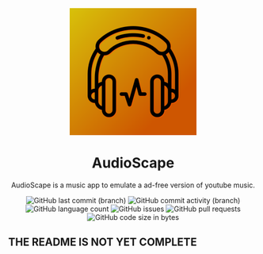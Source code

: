 <div align="center">
    <img src="./assets/images/icon.png" width="256" height="256" style="display: block; margin: 0 auto"/>
    <h1>AudioScape</h1>
    <p>AudioScape is a music app to emulate a ad-free version of youtube music.</p>
    
![GitHub last commit (branch)](https://img.shields.io/github/last-commit/ankushcodes69/Music-Player-With-Synced-Lyrics/main?style=flat&label=Last%20Commit&labelColor=ce5601&color=ce6c01)
![GitHub commit activity (branch)](https://img.shields.io/github/commit-activity/t/ankushcodes69/Music-Player-With-Synced-Lyrics?style=flat&label=Total%20Commits&labelColor=ce5601&color=ce6c01)
![GitHub language count](https://img.shields.io/github/languages/count/ankushcodes69/Music-Player-With-Synced-Lyrics?style=flat&label=Languages%20Used&labelColor=ce5601&color=ce6c01)
![GitHub issues](https://img.shields.io/github/issues/ankushcodes69/Music-Player-With-Synced-Lyrics?style=flat&label=Issues&labelColor=ce5601&color=ce6c01)
![GitHub pull requests](https://img.shields.io/github/issues-pr/ankushcodes69/Music-Player-With-Synced-Lyrics?style=flat&label=Pull%20Requests&labelColor=ce5601&color=ce6c01)
![GitHub code size in bytes](https://img.shields.io/github/languages/code-size/ankushcodes69/Music-Player-With-Synced-Lyrics?style=flat&label=Code%20Size&labelColor=ce5601&color=ce6c01)
</div>

## THE README IS NOT YET COMPLETE
